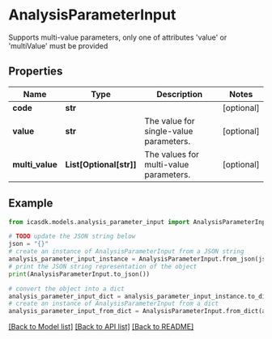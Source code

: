 # AnalysisParameterInput

Supports multi-value parameters, only one of attributes 'value' or 'multiValue' must be provided

## Properties

Name | Type | Description | Notes
------------ | ------------- | ------------- | -------------
**code** | **str** |  | [optional] 
**value** | **str** | The value for single-value parameters. | [optional] 
**multi_value** | **List[Optional[str]]** | The values for multi-value parameters. | [optional] 

## Example

```python
from icasdk.models.analysis_parameter_input import AnalysisParameterInput

# TODO update the JSON string below
json = "{}"
# create an instance of AnalysisParameterInput from a JSON string
analysis_parameter_input_instance = AnalysisParameterInput.from_json(json)
# print the JSON string representation of the object
print(AnalysisParameterInput.to_json())

# convert the object into a dict
analysis_parameter_input_dict = analysis_parameter_input_instance.to_dict()
# create an instance of AnalysisParameterInput from a dict
analysis_parameter_input_from_dict = AnalysisParameterInput.from_dict(analysis_parameter_input_dict)
```
[[Back to Model list]](../README.md#documentation-for-models) [[Back to API list]](../README.md#documentation-for-api-endpoints) [[Back to README]](../README.md)


